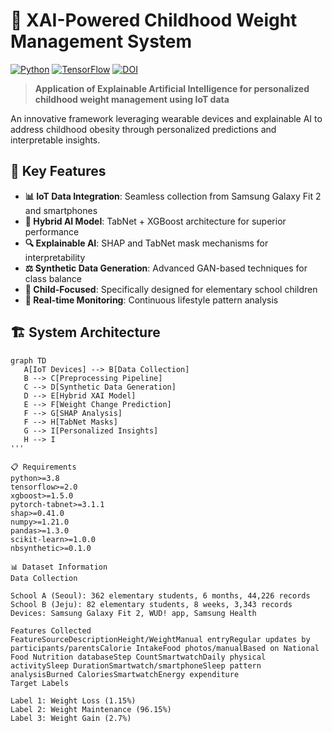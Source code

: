 # 🏥 XAI-Powered Childhood Weight Management System

[![Python](https://img.shields.io/badge/python-3.8+-blue.svg)](https://www.python.org/downloads/)
[![TensorFlow](https://img.shields.io/badge/TensorFlow-2.0+-orange.svg)](https://tensorflow.org)
[![DOI](https://img.shields.io/badge/DOI-10.1234%2Fexample-blue)](https://doi.org/10.1234/example)

> **Application of Explainable Artificial Intelligence for personalized childhood weight management using IoT data**

An innovative framework leveraging wearable devices and explainable AI to address childhood obesity through personalized predictions and interpretable insights.

## 🌟 Key Features

- **📊 IoT Data Integration**: Seamless collection from Samsung Galaxy Fit 2 and smartphones
- **🤖 Hybrid AI Model**: TabNet + XGBoost architecture for superior performance
- **🔍 Explainable AI**: SHAP and TabNet mask mechanisms for interpretability
- **⚖️ Synthetic Data Generation**: Advanced GAN-based techniques for class balance
- **👶 Child-Focused**: Specifically designed for elementary school children
- **📱 Real-time Monitoring**: Continuous lifestyle pattern analysis

## 🏗️ System Architecture

```mermaid
graph TD
   A[IoT Devices] --> B[Data Collection]
   B --> C[Preprocessing Pipeline]
   C --> D[Synthetic Data Generation]
   D --> E[Hybrid XAI Model]
   E --> F[Weight Change Prediction]
   F --> G[SHAP Analysis]
   F --> H[TabNet Masks]
   G --> I[Personalized Insights]
   H --> I
'''

📋 Requirements
python>=3.8
tensorflow>=2.0
xgboost>=1.5.0
pytorch-tabnet>=3.1.1
shap>=0.41.0
numpy>=1.21.0
pandas>=1.3.0
scikit-learn>=1.0.0
nbsynthetic>=0.1.0

📊 Dataset Information
Data Collection

School A (Seoul): 362 elementary students, 6 months, 44,226 records
School B (Jeju): 82 elementary students, 8 weeks, 3,343 records
Devices: Samsung Galaxy Fit 2, WUD! app, Samsung Health

Features Collected
FeatureSourceDescriptionHeight/WeightManual entryRegular updates by participants/parentsCalorie IntakeFood photos/manualBased on National Food Nutrition databaseStep CountSmartwatchDaily physical activitySleep DurationSmartwatch/smartphoneSleep pattern analysisBurned CaloriesSmartwatchEnergy expenditure
Target Labels

Label 1: Weight Loss (1.15%)
Label 2: Weight Maintenance (96.15%)
Label 3: Weight Gain (2.7%)
